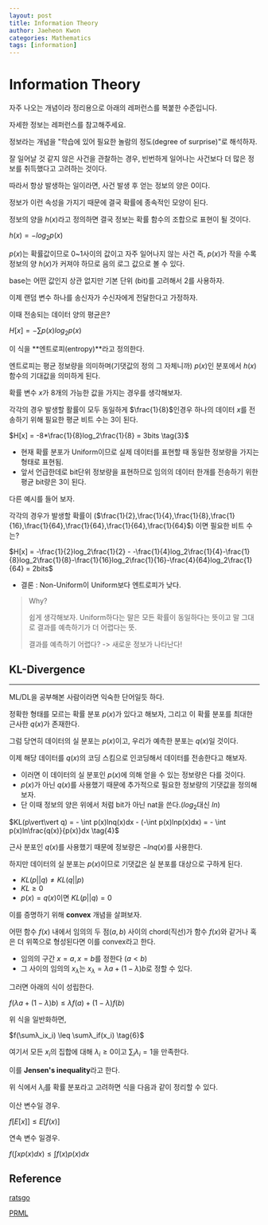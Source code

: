 ```yaml
---
layout: post
title: Information Theory
author: Jaeheon Kwon
categories: Mathematics
tags: [information]
---
```


# Information Theory



자주 나오는 개념이라 정리용으로 아래의 레퍼런스를 복붙한 수준입니다.

자세한 정보는 레퍼런스를 참고해주세요.



정보라는 개념을 "학습에 있어 필요한 놀람의 정도(degree of surprise)"로 해석하자.

잘 일어날 것 같지 않은 사건을 관찰하는 경우, 빈번하게 일어나는 사건보다 더 많은 정보를 취득했다고 고려하는 것이다.

따라서 항상 발생하는 일이라면, 사건 발생 후 얻는 정보의 양은 0이다.



정보가 이런 속성을 가지기 때문에 결국 확률에 종속적인 모양이 된다.

정보의 양을 $h(x)$라고 정의하면 결국 정보는 확률 함수의 조합으로 표현이 될 것이다.

$h(x) = -log_2p(x) \tag{1}$

$p(x)$는 확률값이므로 0~1사이의 값이고 자주 일어나지 않는 사건 즉, $p(x)$가 작을 수록 정보의 양 $h(x)$가 커져야 하므로 음의 로그 값으로 볼 수 있다.

base는 어떤 값인지 상관 없지만 기본 단위 (bit)를 고려해서 2를 사용하자.

이제 랜덤 변수 하나를 송신자가 수신자에게 전달한다고 가정하자.

이때 전송되는 데이터 양의 평균은?

$H[x] = -\sum p(x)log_2p(x) \tag{2}$

이 식을 **엔트로피(entropy)**라고 정의한다.

엔트로피는 평균 정보량을 의미하며(기댓값의 정의 그 자체니까) $p(x)$인 분포에서 $h(x)$함수의 기대값을 의미하게 된다.

확률 변수 $x$가 8개의 가능한 값을 가지는 경우를 생각해보자.

각각의 경우 발생할 활률이 모두 동일하게 $\frac{1}{8}$인경우 하나의 데이터 $x$를 전송하기 위해 필요한 평균 비트 수는 3이 된다.

$H[x] = -8*\frac{1}{8}log_2\frac{1}{8} = 3bits \tag{3}$

-  현재 확률 분포가 Uniform이므로 실제 데이터를 표현할 때 동일한 정보량을 가지는 형태로 표현됨.
- 앞서 언급한데로 bit단위 정보량을 표현하므로 임의의 데이터 한개를 전송하기 위한 평균 bit량은 3이 된다.

다른 예시를 들어 보자.

각각의 경우가 발생할 확률이 ($\frac{1}{2},\frac{1}{4},\frac{1}{8},\frac{1}{16},\frac{1}{64},\frac{1}{64},\frac{1}{64},\frac{1}{64}$) 이면 필요한 비트 수는?

$H[x] = -\frac{1}{2}log_2\frac{1}{2} - -\frac{1}{4}log_2\frac{1}{4}-\frac{1}{8}log_2\frac{1}{8}-\frac{1}{16}log_2\frac{1}{16}-\frac{4}{64}log_2\frac{1}{64} = 2bits$

- 결론 : Non-Uniform이 Uniform보다 엔트로피가 낮다.

> Why?
>
> 쉽게 생각해보자. Uniform하다는 말은 모든 확률이 동일하다는 뜻이고 말 그대로 결과를 예측하기가 더 어렵다는 뜻.
>
> 결과를 예측하기 어렵다? -> 새로운 정보가 나타난다!



## KL-Divergence

<hr>

ML/DL을 공부해본 사람이라면 익숙한 단어일듯 하다.

정확한 형태를 모르는 확률 분포 $p(x)$가 있다고 해보자, 그리고 이 확률 분포를 최대한 근사한 $q(x)$가 존재한다.

그럼 당연히 데이터의 실 분포는 $p(x)$이고, 우리가 예측한 분포는 $q(x)$일 것이다.

이제 해당 데이터를 $q(x)$의 코딩 스킴으로 인코딩해서 데이터를 전송한다고 해보자.

- 이러면 이 데이터의 실 분포인 $p(x)$에 의해 얻을 수 있는 정보량은 다를 것이다.
- $p(x)$가 아닌 $q(x)$를 사용했기 때문에 추가적으로 필요한 정보량의 기댓값을 정의해보자.
- 단 이때 정보의 양은 위에서 처럼 bit가 아닌 nat을 쓴다.($log_2$대신 $ln$)

$KL(p\vert\vert q) = - \int p(x)lnq(x)dx - (-\int p(x)lnp(x)dx) = - \int p(x)ln\frac{q(x)}{p(x)}dx \tag{4}$

근사 분포인 $q(x)$를 사용했기 때문에 정보량은 $-lnq(x)$를 사용한다.

하지만 데이터의 실 분포는 $p(x)$이므로 기댓값은 실 분포를 대상으로 구하게 된다.

- $KL(p\vert\vert q) \neq KL(q\vert\vert p)$
- $KL \geq 0$
- $p(x) = q(x)$이면 $KL(p\vert\vert q)=0$

이를 증명하기 위해 **convex** 개념을 살펴보자.

어떤 함수 $f(x)$ 내에서 임의의 두 점$(a,b)$ 사이의 chord(직선)가 함수 $f(x)$와 같거나 혹은 더 위쪽으로 형성된다면 이를 convex라고 한다.

- 임의의 구간 $x=a, x=b$를 정한다 $(a<b)$
- 그 사이의 임의의 $x_λ$는 $x_λ = λa +(1-λ)b$로 정할 수 있다.

그러면 아래의 식이 성립한다.

$f(λa + (1-λ)b) \leq λf(a) + (1-λ)f(b)  \tag{5}$

위 식을 일반화하면,

$f(\sumλ_ix_i) \leq \sumλ_if(x_i)  \tag{6}$

여기서 모든 $x_i$의 집합에 대해 $λ_i \geq 0$이고 $\sum_iλ_i = 1$을 만족한다.

이를 **Jensen's inequality**라고 한다.

위 식에서 $λ_i$를 확률 분포라고 고려하면 식을 다음과 같이 정리할 수 있다.

이산 변수일 경우.

$f[E[x]] \leq E[f(x)] \tag{7}$

연속 변수 일경우.

$f(\int xp(x)dx) \leq \int f(x)p(x)dx \tag{8}$







## Reference

[ratsgo]( https://ratsgo.github.io/statistics/2017/09/22/information/ )

[PRML]( http://norman3.github.io/prml/docs/chapter01/6 )